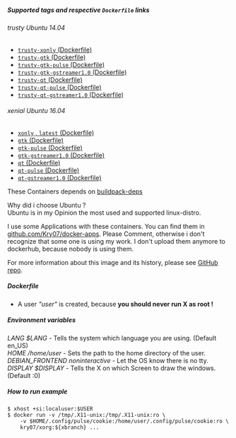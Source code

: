 ##### Supported tags and respective `Dockerfile` links  
###### trusty Ubuntu 14.04
 - [`trusty-xonly` (Dockerfile)](https://github.com/Kry07/docker-xorg/blob/trusty-xonly/Dockerfile)
 - [`trusty-gtk` (Dockerfile)](https://github.com/Kry07/docker-xorg/blob/trusty-gtk/Dockerfile)
 - [`trusty-gtk-pulse` (Dockerfile)](https://github.com/Kry07/docker-xorg/blob/trusty-gtk-pulse/Dockerfile)
 - [`trusty-gtk-gstreamer1.0` (Dockerfile)](https://github.com/Kry07/docker-xorg/blob/trusty-gtk-gstreamer1.0/Dockerfile)
 - [`trusty-qt`  (Dockerfile)](https://github.com/Kry07/docker-xorg/blob/trusty-qt/Dockerfile)
 - [`trusty-qt-pulse` (Dockerfile)](https://github.com/Kry07/docker-xorg/blob/trusty-qt-pulse/Dockerfile)
 - [`trusty-qt-gstreamer1.0` (Dockerfile)](https://github.com/Kry07/docker-xorg/blob/trusty-qt-gstreamer1.0/Dockerfile)

###### xenial Ubuntu 16.04
 - [`xonly` , `latest` (Dockerfile)](https://github.com/Kry07/docker-xorg/blob/xonly/Dockerfile)
 - [`gtk` (Dockerfile)](https://github.com/Kry07/docker-xorg/blob/gtk/Dockerfile)
 - [`gtk-pulse` (Dockerfile)](https://github.com/Kry07/docker-xorg/blob/gtk-pulse/Dockerfile)
 - [`gtk-gstreamer1.0` (Dockerfile)](https://github.com/Kry07/docker-xorg/blob/gtk-gstreamer1.0/Dockerfile)
 - [`qt`  (Dockerfile)](https://github.com/Kry07/docker-xorg/blob/qt/Dockerfile)
 - [`qt-pulse` (Dockerfile)](https://github.com/Kry07/docker-xorg/blob/qt-pulse/Dockerfile)
 - [`qt-gstreamer1.0` (Dockerfile)](https://github.com/Kry07/docker-xorg/blob/qt-gstreamer1.0/Dockerfile)

These Containers depends on [buildpack-deps](https://hub.docker.com/_/buildpack-deps/)  

Why did i choose Ubuntu ?  
Ubuntu is in my Opinion the most used and supported linux-distro.

I use some Applications with these containers. You can find them in [github.com/Kry07/docker-apps](https://github.com/Kry0/docker-apps).
Please Comment, otherwise i don't recognize that some one is using my work. I don't upload them anymore to dockerhub, because nobody is using them.

For more information about this image and its history, please see [GitHub repo](https://github.com/Kry07/docker-xorg).

##### Dockerfile

- A user *"user"* is created, because **you should never run X as root !**

##### Environment variables
*LANG $LANG* - Tells the system which language you are using. (Default en_US)  
*HOME /home/user* - Sets the path to the home directory of the user.  
*DEBIAN_FRONTEND noninteractive* - Let the OS know there is no tty.  
*DISPLAY $DISPLAY* - Tells the X on which Screen to draw the windows. (Default :0)  

##### How to run example
```
$ xhost +si:localuser:$USER
$ docker run -v /tmp/.X11-unix:/tmp/.X11-unix:ro \
	-v $HOME/.config/pulse/cookie:/home/user/.config/pulse/cookie:ro \
	kry07/xorg:${xbranch} ...
```
